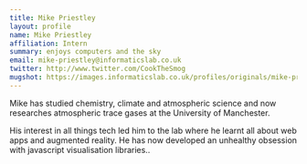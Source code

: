 ```yaml
---
title: Mike Priestley
layout: profile
name: Mike Priestley
affiliation: Intern
summary: enjoys computers and the sky
email: mike-priestley@informaticslab.co.uk
twitter: http://www.twitter.com/CookTheSmog
mugshot: https://images.informaticslab.co.uk/profiles/originals/mike-priestley.jpg
---
```


Mike has studied chemistry, climate and atmospheric science and now researches atmospheric trace gases at the University of Manchester.

His interest in all things tech led him to the lab where he learnt all about web apps and augmented reality. He has now developed an unhealthy obsession with javascript visualisation libraries..
